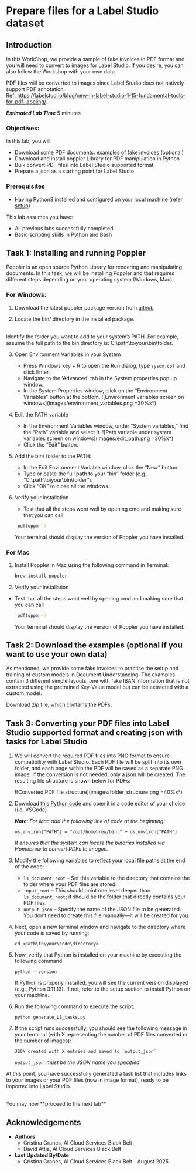 # Prepare files for a Label Studio dataset

## Introduction

In this WorkShop, we provide a sample of fake invoices in PDF format and you will need to convert to images for Label Studio. 
If you desire, you can also follow the Workshop with your own data.

PDF files will be converted to images since Label Studio does not natively support PDF annotation.
</br>
Ref: https://labelstud.io/blog/new-in-label-studio-1-15-fundamental-tools-for-pdf-labeling/.
</br>


***Estimated Lab Time*** 5 minutes


### Objectives:

In this lab, you will:
* Download some PDF documents: examples of fake invoices (optional)
* Download and install poppler Library for PDF manipulation in Python
* Bulk convert PDF files into Label Studio supported format
* Prepare a json as a starting point for Label Studio

### Prerequisites

* Having Python3 installed and configured on your local machine (refer [setup](../Introduction/introduction.md))

This lab assumes you have:
* All previous labs successfully completed.
* Basic scripting skills in Python and Bash

## Task 1: Installing and running Poppler 

Poppler is an open source Python Library for rendering and manipulating documents.
In this task, we will be installing Poppler and that requires different steps depending on your operating system (Windows, Mac).

### **For Windows:**


1. Download the latest poppler package version from [github](https://github.com/oschwartz10612/poppler-windows/releases/) 

2. Locate the bin/ directory in the installed package.
  </br>
  Identify the folder you want to add to your system’s PATH. For example, assume the full path to the bin directory is: C:\path\to\your\bin\folder.

3. Open Environment Variables in your System
    - Press Windows key + R to open the Run dialog, type `sysdm.cpl` and click Enter.
    - Navigate to the 'Advanced' tab in the System properties pop up window.
    - In the System Properties window, click on the “Environment Variables” button at the bottom.
  	  ![Environment variables screen on windows](images/environment_variables.png =30%x*)

4. Edit the PATH variable
    - In the Environment Variables window, under “System variables,” find the “Path” variable and select it.
    ![Path variable under system variables screen on windows](images/edit_path.png =30%x*)
    - Click the “Edit” button.

5. Add the bin/ folder to the PATH:
    - In the Edit Environment Variable window, click the “New” button.
    - Type or paste the full path to your “bin” folder (e.g., “C:\path\to\your\bin\folder”).
    - Click “OK” to close all the windows.

6. Verify your installation 
   - Test that all the steps went well by opening cmd and making sure that you can call 
    ```bash
     pdftoppm -h 

    ```
    Your terminal should display the version of Poppler you have installed.

### **For Mac**

1. Install Poppler in Mac using the following command in Terminal:

    ```bash
    brew install poppler

    ```
2. Verify your installation 
  - Test that all the steps went well by opening cmd and making sure that you can call 
    ```bash
     pdftoppm -h 

    ```
    Your terminal should display the version of Poppler you have installed.

## Task 2: Download the examples (optional if you want to use your own data)

As mentioned, we provide some fake invoices to practise the setup and training of custom models in Document Understanding.
The examples contain 3 different simple layouts, one with fake IBAN information that is not extracted using the pretrained Key-Value model but can be extracted with a custom model.

Download [zip file](dataset/synthetic_dataset_invoices.zip), which contains the PDFs.

## Task 3: Converting your PDF files into Label Studio supported format and creating json with tasks for Label Studio

1. We will convert the required PDF files into PNG format to ensure compatibility with Label Studio. Each PDF file will be split into its own folder, and each page within the PDF will be saved as a separate PNG image. If the conversion is not needed, only a json will be created. The resulting file structure is shown below for PDFs:

	![Converted PDF file structure](images/folder_structure.png =40%x*)

2. Download [this Python code](code/generate_ls_tasks.py) and open it in a code editor of your choice (i.e. VSCode)

    _**Note**: For Mac add the following line of code at the beginning:_
    
    ```os.environ["PATH"] = "/opt/homebrew/bin:" + os.environ["PATH"]``` 
    
    _It ensures that the system can locate the binaries installed via Homebrew to convert PDFs to images._

3. Modify the following variables to reflect your local file paths at the end of the code:

    - `ls_document_root` – Set this variable to the directory that contains the folder where your PDF files are stored.
    - `input_root` – This should point one level deeper than `ls_document_root`; it should be the folder that directly contains your PDF files.
    - `output_json` – Specify the name of the JSON file to be generated. You don’t need to create this file manually—it will be created for you. 

4. Next, open a new terminal window and navigate to the directory where your code is saved by running:
  
    ``` 
    cd <path\to\your\code\directory>
    ```

5. Now, verify that Python is installed on your machine by executing the following command:

    ```
    python --version
    ```

    If Python is properly installed, you will see the current version displayed (e.g., Python 3.11.13). If not, refer to the setup section to install Python on your machine.

6. Run the following command to execute the script:
    ```
    python generate_LS_tasks.py 
    ```

7. If the script runs successfully, you should see the following message in your terminal (with X representing the number of PDF files converted or the number of images):
    
    ```
    JSON created with X entries and saved to `output_json`
    ```
    _`output_json`: must be the JSON name you specified_

At this point, you have successfully generated a task list that includes links to your images or your PDF files (now in image format), ready to be imported into Label Studio.

</br>
You may now **proceed to the next lab**

## Acknowledgements
* **Authors** 
    - Cristina Granes, AI Cloud Services Black Belt
    - David Attia, AI Cloud Services Black Belt
* **Last Updated By/Date**  
    - Cristina Granes, AI Cloud Services Black Belt - August 2025
